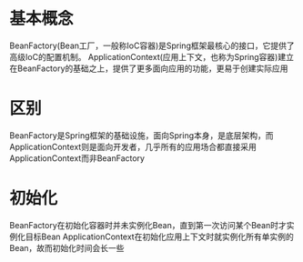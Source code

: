 # 基本概念
BeanFactory(Bean工厂，一般称IoC容器)是Spring框架最核心的接口，它提供了高级IoC的配置机制。
ApplicationContext(应用上下文，也称为Spring容器)建立在BeanFactory的基础之上，提供了更多面向应用的功能，更易于创建实际应用
# 区别
BeanFactory是Spring框架的基础设施，面向Spring本身，是底层架构，而ApplicationContext则是面向开发者，几乎所有的应用场合都直接采用ApplicationContext而非BeanFactory
# 初始化
BeanFactory在初始化容器时并未实例化Bean，直到第一次访问某个Bean时才实例化目标Bean
ApplicationContext在初始化应用上下文时就实例化所有单实例的Bean，故而初始化时间会长一些
